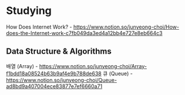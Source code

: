 # Studying

How Does Internet Work? - https://www.notion.so/junyeong-choi/How-does-the-Internet-work-c7fb049da3ed4a12bb4e727e8eb664c3


## Data Structure & Algorithms
배열 (Array) - https://www.notion.so/junyeong-choi/Array-f1bdd18a08524b63b9af4e9b788de638
큐 (Queue) - https://www.notion.so/junyeong-choi/Queue-ad8bd9a407004ece83877e7ef6660a71
